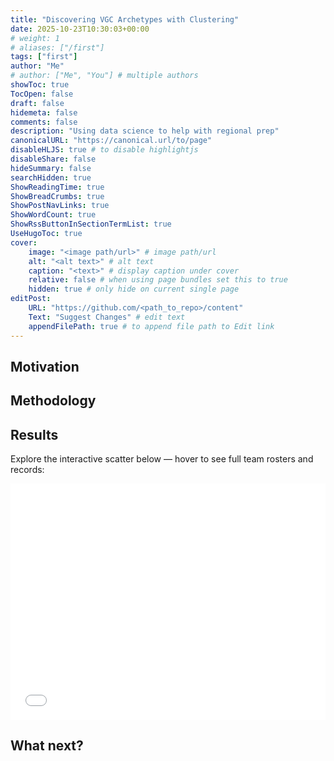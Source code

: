 ```yaml
---
title: "Discovering VGC Archetypes with Clustering"
date: 2025-10-23T10:30:03+00:00
# weight: 1
# aliases: ["/first"]
tags: ["first"]
author: "Me"
# author: ["Me", "You"] # multiple authors
showToc: true
TocOpen: false
draft: false
hidemeta: false
comments: false
description: "Using data science to help with regional prep"
canonicalURL: "https://canonical.url/to/page"
disableHLJS: true # to disable highlightjs
disableShare: false
hideSummary: false
searchHidden: true
ShowReadingTime: true
ShowBreadCrumbs: true
ShowPostNavLinks: true
ShowWordCount: true
ShowRssButtonInSectionTermList: true
UseHugoToc: true
cover:
    image: "<image path/url>" # image path/url
    alt: "<alt text>" # alt text
    caption: "<text>" # display caption under cover
    relative: false # when using page bundles set this to true
    hidden: true # only hide on current single page
editPost:
    URL: "https://github.com/<path_to_repo>/content"
    Text: "Suggest Changes" # edit text
    appendFilePath: true # to append file path to Edit link
---
```


## Motivation

## Methodology

## Results
Explore the interactive scatter below — hover to see full team rosters and records:

<div style="position:relative; width:100%; height:0; padding-bottom:75%;">
  <iframe
    src="/pokemon_archetypes.html"
    style="position:absolute; top:0; left:0; width:100%; height:100%; border:none;"
  ></iframe>
</div>

## What next?